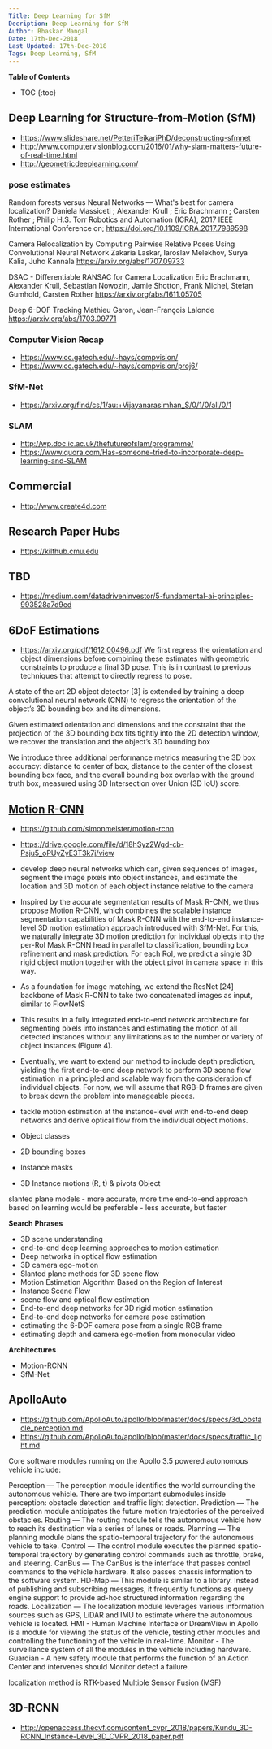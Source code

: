 ```yaml
---
Title: Deep Learning for SfM
Decription: Deep Learning for SfM
Author: Bhaskar Mangal
Date: 17th-Dec-2018
Last Updated: 17th-Dec-2018
Tags: Deep Learning, SfM
---
```


**Table of Contents**
* TOC
{:toc}


## Deep Learning for Structure-from-Motion (SfM)
* https://www.slideshare.net/PetteriTeikariPhD/deconstructing-sfmnet
* http://www.computervisionblog.com/2016/01/why-slam-matters-future-of-real-time.html
* http://geometricdeeplearning.com/

### pose estimates
Random forests versus Neural Networks — What's best for camera localization?
Daniela Massiceti ; Alexander Krull ; Eric Brachmann ; Carsten Rother ; Philip H.S. Torr
Robotics and Automation (ICRA), 2017 IEEE International Conference on; https://doi.org/10.1109/ICRA.2017.7989598

Camera Relocalization by Computing Pairwise Relative Poses Using Convolutional
Neural Network
Zakaria Laskar, Iaroslav Melekhov, Surya Kalia, Juho Kannala
https://arxiv.org/abs/1707.09733

DSAC - Differentiable RANSAC for Camera Localization
Eric Brachmann, Alexander Krull, Sebastian Nowozin, Jamie Shotton, Frank Michel, Stefan Gumhold, Carsten Rother
https://arxiv.org/abs/1611.05705

Deep 6-DOF Tracking
Mathieu Garon, Jean-François Lalonde
https://arxiv.org/abs/1703.09771

### Computer Vision Recap
* https://www.cc.gatech.edu/~hays/compvision/
* https://www.cc.gatech.edu/~hays/compvision/proj6/



### SfM-Net
* https://arxiv.org/find/cs/1/au:+Vijayanarasimhan_S/0/1/0/all/0/1

### SLAM
* http://wp.doc.ic.ac.uk/thefutureofslam/programme/
* https://www.quora.com/Has-someone-tried-to-incorporate-deep-learning-and-SLAM

## Commercial
* http://www.create4d.com

## Research Paper Hubs
* https://kilthub.cmu.edu



## TBD
* https://medium.com/datadriveninvestor/5-fundamental-ai-principles-993528a7d9ed



## 6DoF Estimations

* https://arxiv.org/pdf/1612.00496.pdf
We first regress the orientation and object dimensions before combining these estimates with geometric constraints to produce a final 3D pose. This is in contrast to previous techniques that attempt to directly regress to pose.

A state of the art 2D object detector [3] is extended by training a deep convolutional neural network (CNN) to regress the orientation of the object’s 3D bounding box and its dimensions.

Given estimated orientation and dimensions and the constraint that the projection of the 3D bounding box fits tightly into the 2D detection window, we recover the translation and the object’s 3D bounding box

We introduce three additional performance metrics measuring the 3D box accuracy: distance to center of box, distance to the center of the closest bounding box face, and the overall bounding box overlap with the ground truth box, measured using 3D Intersection over Union (3D IoU) score.


## [Motion R-CNN](https://github.com/simonmeister/motion-rcnn)
* https://github.com/simonmeister/motion-rcnn
* https://drive.google.com/file/d/18hSyz2Wgd-cb-Psju5_oPUyZyE3T3k7j/view

* develop deep neural networks which can, given sequences of images, segment the image pixels into object instances, and estimate the location and 3D motion of each object instance relative to the camera
* Inspired by the accurate segmentation results of Mask R-CNN, we thus propose Motion R-CNN, which combines the scalable instance segmentation capabilities of Mask R-CNN with the end-to-end instance-
level 3D motion estimation approach introduced with SfM-Net. For this, we naturally integrate 3D motion prediction for individual objects into the per-RoI Mask R-CNN head in parallel to classification, bounding box refinement and mask prediction. For each RoI, we predict a single 3D rigid object motion together with the object pivot in camera space in this way.
* As a foundation for image matching, we extend the ResNet [24] backbone of Mask R-CNN to take two concatenated images as input, similar to FlowNetS
* This results in a fully integrated end-to-end network architecture for segmenting pixels into instances and estimating the motion of all detected instances without any limitations as to the number or variety of object instances (Figure 4).
* Eventually, we want to extend our method to include depth prediction, yielding the first end-to-end deep network to perform 3D scene flow estimation in a principled and scalable way from the consideration of individual objects. For now, we will assume that RGB-D frames are given to break down the problem into manageable pieces.
* tackle motion estimation at the instance-level with end-to-end deep networks and derive optical flow from the individual object motions.


* Object classes
* 2D bounding boxes
* Instance masks
* 3D Instance motions (R, t) & pivots Object




slanted plane models - more accurate, more time
end-to-end approach based on learning would be preferable - less accurate, but faster

**Search Phrases**
* 3D scene understanding
* end-to-end deep learning approaches to motion estimation
* Deep networks in optical flow estimation
* 3D camera ego-motion
* Slanted plane methods for 3D scene flow
* Motion Estimation Algorithm Based on the Region of Interest
* Instance Scene Flow
* scene flow and optical flow estimation
* End-to-end deep networks for 3D rigid motion estimation
* End-to-end deep networks for camera pose estimation
* estimating the 6-DOF camera pose from a single RGB frame
* estimating depth and camera ego-motion from monocular video

**Architectures**
* Motion-RCNN
* SfM-Net




## ApolloAuto
* https://github.com/ApolloAuto/apollo/blob/master/docs/specs/3d_obstacle_perception.md
* https://github.com/ApolloAuto/apollo/blob/master/docs/specs/traffic_light.md


Core software modules running on the Apollo 3.5 powered autonomous vehicle include:

Perception — The perception module identifies the world surrounding the autonomous vehicle. There are two important submodules inside perception: obstacle detection and traffic light detection.
Prediction — The prediction module anticipates the future motion trajectories of the perceived obstacles.
Routing — The routing module tells the autonomous vehicle how to reach its destination via a series of lanes or roads.
Planning — The planning module plans the spatio-temporal trajectory for the autonomous vehicle to take.
Control — The control module executes the planned spatio-temporal trajectory by generating control commands such as throttle, brake, and steering.
CanBus — The CanBus is the interface that passes control commands to the vehicle hardware. It also passes chassis information to the software system.
HD-Map — This module is similar to a library. Instead of publishing and subscribing messages, it frequently functions as query engine support to provide ad-hoc structured information regarding the roads.
Localization — The localization module leverages various information sources such as GPS, LiDAR and IMU to estimate where the autonomous vehicle is located.
HMI - Human Machine Interface or DreamView in Apollo is a module for viewing the status of the vehicle, testing other modules and controlling the functioning of the vehicle in real-time.
Monitor - The surveillance system of all the modules in the vehicle including hardware.
Guardian - A new safety module that performs the function of an Action Center and intervenes should Monitor detect a failure.

localization method is RTK-based
Multiple Sensor Fusion (MSF) 

## 3D-RCNN
* http://openaccess.thecvf.com/content_cvpr_2018/papers/Kundu_3D-RCNN_Instance-Level_3D_CVPR_2018_paper.pdf